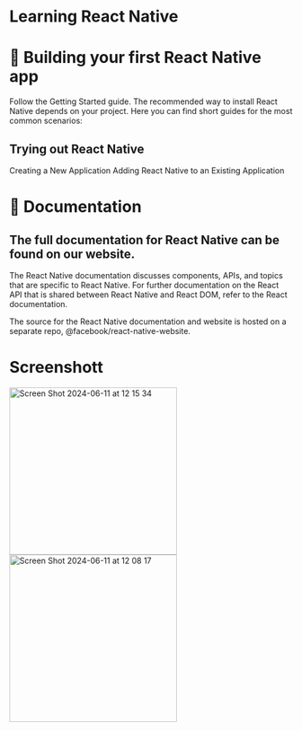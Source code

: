 # Learning React Native

# 🎉 Building your first React Native app
Follow the Getting Started guide. The recommended way to install React Native depends on your project. Here you can find short guides for the most common scenarios:

## Trying out React Native
Creating a New Application
Adding React Native to an Existing Application

# 📖 Documentation
## The full documentation for React Native can be found on our website.

The React Native documentation discusses components, APIs, and topics that are specific to React Native. For further documentation on the React API that is shared between React Native and React DOM, refer to the React documentation.

The source for the React Native documentation and website is hosted on a separate repo, @facebook/react-native-website.

# Screenshott

<img width="298" alt="Screen Shot 2024-06-11 at 12 15 34" src="https://github.com/ndridm2/react-native-mobile_app/assets/64353589/a7f945df-8274-45e5-b120-7bf7e5ba5f0a">
<img width="298" alt="Screen Shot 2024-06-11 at 12 08 17" src="https://github.com/ndridm2/react-native-mobile_app/assets/64353589/486a57c6-4ce5-4bef-9332-c5b8a8d8d638">

